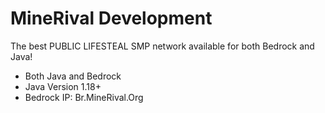 # MineRival Development

The best PUBLIC LIFESTEAL SMP network available for both Bedrock and Java!

- Both Java and Bedrock
- Java Version 1.18+
- Bedrock IP: Br.MineRival.Org
